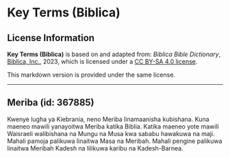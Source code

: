 # Key Terms (Biblica)

## License Information

**Key Terms (Biblica)** is based on and adapted from: _Biblica Bible Dictionary_, [Biblica, Inc.](https://www.biblica.com/), 2023, which is licensed under a [CC BY-SA 4.0 license](https://creativecommons.org/licenses/by-sa/4.0/legalcode.en).

This markdown version is provided under the same license.



--------------------------------

## Meriba (id: 367885)

Kwenye lugha ya Kiebrania, neno Meriba linamaanisha kubishana. Kuna maeneo mawili yanayoitwa Meriba katika Biblia. Katika maeneo yote mawili Waisraeli walibishana na Mungu na Musa kwa sababu hawakuwa na maji. Mahali pamoja palikuwa linaitwa Masa na Meribah. Mahali pengine palikuwa linaitwa Meribah Kadesh na lilikuwa karibu na Kadesh\-Barnea.


